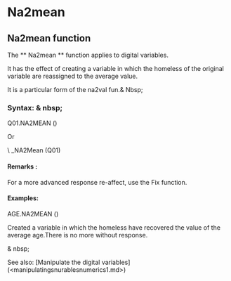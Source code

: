 # Na2mean

## Na2mean function

The ** Na2mean ** function applies to digital variables.

It has the effect of creating a variable in which the homeless of the original variable are reassigned to the average value.

It is a particular form of the na2val fun.& Nbsp;

### Syntax: & nbsp;

Q01.NA2MEAN ()

Or

\ _NA2Mean (Q01)

#### Remarks :

For a more advanced response re-affect, use the Fix function.

#### Examples:

AGE.NA2MEAN ()

Created a variable in which the homeless have recovered the value of the average age.There is no more without response.

& nbsp;

See also: [Manipulate the digital variables] (<manipulatingsnurablesnumerics1.md>)
